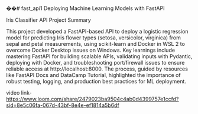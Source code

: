 ��#   f a s t _ a p i 1 
 
Deploying Machine Learning Models with
FastAPI

 Iris Classifier API Project Summary

This project developed a FastAPI-based API to deploy a logistic regression model for predicting Iris flower types (setosa, versicolor, virginica) from sepal and petal measurements, using scikit-learn and Docker in WSL 2 to overcome Docker Desktop issues on Windows. Key learnings include mastering FastAPI for building scalable APIs, validating inputs with Pydantic, deploying with Docker, and troubleshooting port/firewall issues to ensure reliable access at http://localhost:8000. The process, guided by resources like FastAPI Docs and DataCamp Tutorial, highlighted the importance of robust testing, logging, and production best practices for ML deployment.


video link-https://www.loom.com/share/2479023ba9504c4ab0d4399757e1ccfd?sid=8e5c06fa-067d-43bf-8e4e-ef1814a5b6df
